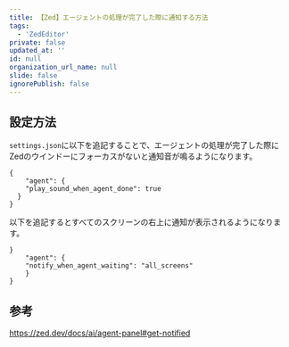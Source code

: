 ```yaml
---
title: 【Zed】エージェントの処理が完了した際に通知する方法
tags:
  - 'ZedEditor'
private: false
updated_at: ''
id: null
organization_url_name: null
slide: false
ignorePublish: false
---
```

## 設定方法

`settings.json`に以下を追記することで、エージェントの処理が完了した際にZedのウインドーにフォーカスがないと通知音が鳴るようになります。

```jsonc
{
	"agent": {
    "play_sound_when_agent_done": true
  }
}

```

以下を追記するとすべてのスクリーンの右上に通知が表示されるようになります。

```jsonc
}
	"agent": {
    "notify_when_agent_waiting": "all_screens"
	}
}
```

## 参考

https://zed.dev/docs/ai/agent-panel#get-notified
